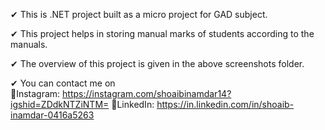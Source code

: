 ✔  This is .NET project built as a micro project for GAD subject.

✔  This project helps in storing manual marks of students according to the manuals.

✔  The overview of this project is given in the above screenshots folder.

✔  You can contact me on   
    🌟Instagram: https://instagram.com/shoaibinamdar14?igshid=ZDdkNTZiNTM=
    🌟LinkedIn: https://in.linkedin.com/in/shoaib-inamdar-0416a5263

